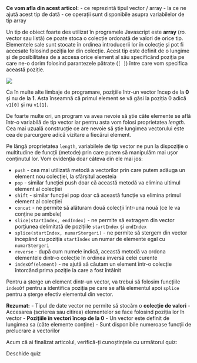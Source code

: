 <div class="know-box">
<strong>Ce vom afla din acest articol:</strong>
- ce reprezintă tipul vector / array
- la ce ne ajută acest tip de dată
- ce operații sunt disponibile asupra variabilelor de tip array
</div>

Un tip de obiect foarte des utilizat în programele Javascript este **array** (_ro._ vector sau listă) ce poate stoca o colecție ordonată de valori de orice tip. Elementele sale sunt stocate în ordinea introducerii lor în colecție și pot fi accesate folosind poziția lor din colecție. Acest tip este definit de o lungime și de posibilitatea de a accesa orice element al său specificând poziția pe care ne-o dorim folosind parantezele pătrate (```[ ]```) între care vom specifica această poziție.

<img src="../wp-content/uploads/2023/img/vectori0.png" class="img-box">

<p class="attention-box">Ca în multe alte limbaje de programare, pozițiile într-un vector încep de la <strong>0</strong> și nu de la <strong>1</strong>. Asta înseamnă că primul element se vă găsi la poziția 0 adică <code>v1[0]</code> și nu <code>v1[1]</code>.</p>

<div class="algovis" config-id="vectori-basics.json" av-selected="0"></div>

De foarte multe ori, un program va avea nevoie să știe câte elemente se află într-o variabilă de tip vector iar pentru asta vom folosi proprietatea _length_. Cea mai uzuală construcție ce are nevoie să știe lungimea vectorului este cea de parcurgere adică vizitare a fiecărui element.

<div class="algovis" config-id="vectori-basics.json" av-selected="1"></div>

Pe lângă proprietatea <code>length</code>, variabilele de tip vector ne pun la dispoziție o multitudine de funcții (metode) prin care putem să manipulăm mai ușor conținutul lor. Vom evidenția doar câteva din ele mai jos:
- ```push``` - cea mai utilizată metodă a vectorilor prin care putem adăuga un element nou colecției, la sfârșitul acesteia
- ```pop``` - similar funcției push doar că această metodă va elimina ultimul element al colecției
- ```shift``` - similar funcției pop doar că această funcție va elimina primul element al colecției
- ```concat``` - ne permite să alăturam două colecții într-una nouă (ce le va conține pe ambele)
- <code>slice(startIndex, endIndex)</code> - ne permite să extragem din vector porțiunea delimitată de pozițiile <code>startIndex</code> și <code>endIndex</code>
- <code>splice(startIndex, numarStergeri)</code> - ne permite să stergem din vector începând cu poziția <code>startIndex</code> un numar de elemente egal cu <code>numarStergeri</code>
- ```reverse``` - după cum numele indică, această metodă va ordona elementele dintr-o colecție în ordinea inversă celei curente
- ```indexOf(element)``` - ne ajută să căutam un element într-o colecție întorcând prima poziție la care a fost întâlnit

<div class="algovis" config-id="vectori-basics.json" av-selected="2"></div>

Pentru a șterge un element dintr-un vector, va trebui să folosim funcțiile <code>indexOf</code> pentru a identifica poziția pe care se află elementul apoi <code>splice</code> pentru a șterge efectiv elementul din vector.

<div class="algovis" config-id="vectori-basics.json" av-selected="3"></div>

<div class="attention-box"><strong>Rezumat:</strong>
- Tipul de date vector ne permite să stocăm o <strong>colecție de valori</strong>
- Accesarea (scrierea sau citirea) elementelor se face folosind poziția lor în vector
- <strong>Pozițiile în vectori încep de la 0</strong>
- Un vector este definit de lungimea sa (câte elemente conține)
- Sunt disponibile numeroase funcții de prelucrare a vectorilor
</div>

<div class="has-text-align-center">
<p>Acum că ai finalizat articolul, verifică-ți cunoștințele cu următorul quiz:</p>
<div class="wp-block-button"><a config-id="../wp-content/uploads/2023/quizzes/vectori.json" class="wp-block-button__link wp-element-button av-quiz av-btn-sm">Deschide quiz</a></div>
</div>

